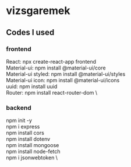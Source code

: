 # vizsgaremek

## Codes I used

### frontend
React: npx create-react-app frontend \
Material-ui: npm install @material-ui/core \
Material-ui styled: npm install @material-ui/styles \
Material-ui icon: npm install @material-ui/icons \
uuid: npm install uuid \
Router: npm install react-router-dom \

### backend
npm init -y \
npm i express \
npm install cors \
npm install dotenv \
npm install mongoose \
npm install node-fetch \
npm i jsonwebtoken \
